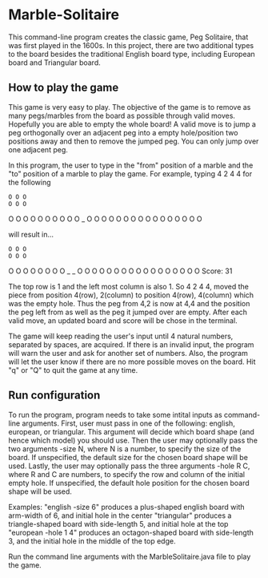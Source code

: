 # Marble-Solitaire

This command-line program creates the classic game, Peg Solitaire, that was first played in the 1600s. In this project, there are two additional types to the board besides the traditional English board type, including European board and Triangular board.

## How to play the game

This game is very easy to play. The objective of the game is to remove as many pegs/marbles from the board as possible through valid moves. Hopefully you are able to empty the whole board! A valid move is to jump a peg orthogonally over an adjacent peg into a empty hole/position two positions away and then to remove the jumped peg. You can only jump over one adjacent peg.

In this program, the user to type in the "from" position of a marble and the "to" position of a marble to play the game. For example, typing 4 2 4 4 for the following

    O O O 
    O O O
O O O O O O O
O O O _ O O O
O O O O O O O
    O O O
    O O O

will result in...

    O O O
    O O O
O O O O O O O
O _ _ O O O O
O O O O O O O
    O O O
    O O O
Score: 31

The top row is 1 and the left most column is also 1. So 4 2 4 4, moved the piece from position 4(row), 2(column) to position 4(row), 4(column) which was the empty hole. Thus the peg from 4,2 is now at 4,4 and the position the peg left from as well as the peg it jumped over are empty. After each valid move, an updated board and score will be chose in the terminal.

The game will keep reading the user's input until 4 natural numbers, separated by spaces, are acquired. If there is an invalid input, the program will warn the user and ask for another set of numbers. Also, the program will let the user know if there are no more possible moves on the board. Hit "q" or "Q" to quit the game at any time.

## Run configuration 

To run the program, program needs to take some intital inputs as command-line arguments. First, user must pass in one of the following: english, european, or triangular. This argument will decide which board shape (and hence which model) you should use. Then the user may optionally pass the two arguments -size N, where N is a number, to specify the size of the board. If unspecified, the default size for the chosen board shape will be used. Lastly, the user may optionally pass the three arguments -hole R C, where R and C are numbers, to specify the row and column of the initial empty hole. If unspecified, the default hole position for the chosen board shape will be used. 

Examples:
"english -size 6" produces a plus-shaped english board with arm-width of 6, and initial hole in the center
"triangular" produces a triangle-shaped board with side-length 5, and initial hole at the top
"european -hole 1 4" produces an octagon-shaped board with side-length 3, and the initial hole in the middle of the top edge.

Run the command line arguments with the MarbleSolitaire.java file to play the game. 
